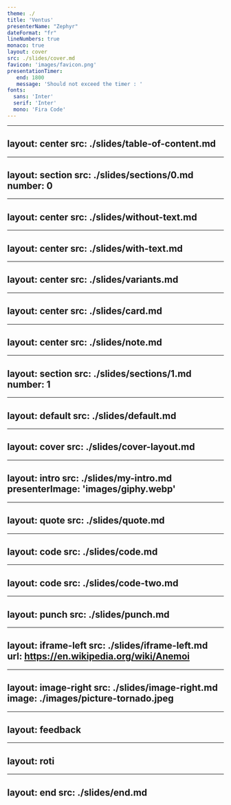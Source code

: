 ```yaml
---
theme: ./
title: 'Ventus'
presenterName: "Zephyr"
dateFormat: "fr"
lineNumbers: true
monaco: true
layout: cover
src: ./slides/cover.md
favicon: 'images/favicon.png'
presentationTimer:
   end: 1800
   message: 'Should not exceed the timer : '
fonts: 
  sans: 'Inter'
  serif: 'Inter'
  mono: 'Fira Code'
---
```


---
layout: center
src: ./slides/table-of-content.md
---

---
layout: section
src: ./slides/sections/0.md
number: 0
---

---
layout: center
src: ./slides/without-text.md
---

---
layout: center
src: ./slides/with-text.md
---

---
layout: center
src: ./slides/variants.md
---

---
layout: center
src: ./slides/card.md
---

---
layout: center
src: ./slides/note.md
---

---
layout: section
src: ./slides/sections/1.md
number: 1
---


---
layout: default
src: ./slides/default.md
---

---
layout: cover
src: ./slides/cover-layout.md
---

---
layout: intro
src: ./slides/my-intro.md
presenterImage: 'images/giphy.webp'
---

---
layout: quote
src: ./slides/quote.md
---

---
layout: code
src: ./slides/code.md
---

---
layout: code
src: ./slides/code-two.md
---

---
layout: punch
src: ./slides/punch.md
---

---
layout: iframe-left
src: ./slides/iframe-left.md
url: https://en.wikipedia.org/wiki/Anemoi
---

---
layout: image-right
src: ./slides/image-right.md
image: ./images/picture-tornado.jpeg
---

---
layout: feedback
---

---
layout: roti
---

---
layout: end
src: ./slides/end.md
---


